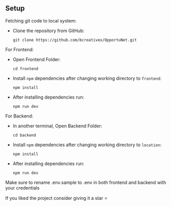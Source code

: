 ## <a name="setup" style="text-decoration: none;">Setup</a>

Fetching git code to local system:

- Clone the repository from GitHub:
    ```
    git clone https://github.com/bcreativex/OpportuNet.git
    ```
    
For Frontend: 

- Open Frontend Folder:
    ```
    cd frontend
    ```
- Install `npm` dependencies after changing working directory to `frontend`: 
    ```
    npm install
    ```
- After installing dependencies run:
    ```
    npm run dev
    ```

For Backend: 

- In another terminal, Open Backend Folder:
    ```
    cd backend
    ```
- Install `npm` dependencies after changing working directory to `location`: 
    ```
    npm install
    ```
- After installing dependencies run:
    ```
    npm run dev
    ```

Make sure to rename .env.sample to .env in both frontend and backend with your credentials

If you liked the project consider giving it a star ⭐
